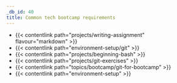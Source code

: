 ```yaml
---
_db_id: 40
title: Common tech bootcamp requirements
---
```


- {{< contentlink path="projects/writing-assignment" flavour="markdown" >}}
- {{< contentlink path="environment-setup/git" >}}
- {{< contentlink path="projects/beginning-bash" >}}
- {{< contentlink path="projects/git-exercises" >}}
- {{< contentlink path="topics/bootcamp/git-for-bootcamp" >}}
- {{< contentlink path="environment-setup" >}}
